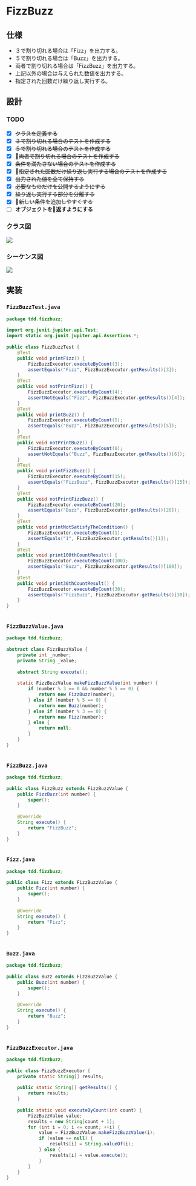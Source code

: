   
  
# FizzBuzz
  
## 仕様
  
+ ３で割り切れる場合は「Fizz」を出力する。
+ ５で割り切れる場合は「Buzz」を出力する。
+ 両者で割り切れる場合は「FizzBuzz」を出力する。
+ 上記以外の場合は与えられた数値を出力する。
+ 指定された回数だけ繰り返し実行する。
  
## 設計
  
### TODO
  
+ [x] ~~クラスを定義する~~
+ [x] ~~３で割り切れる場合のテストを作成する~~
+ [x] ~~５で割り切れる場合のテストを作成する~~
+ [x] ~~両者で割り切れる場合のテストを作成する~~
+ [x] ~~条件を満たさない場合のテストを作成する~~
+ [x] ~~指定された回数だけ繰り返し実行する場合のテストを作成する~~
+ [x] ~~出力された値を全て保持する~~
+ [x] ~~必要なものだけを公開するようにする~~
+ [x] ~~繰り返し実行する部分を分離する~~
+ [x] ~~新しい条件を追加しやすくする~~
+ [ ] **オブジェクトを返すようにする**
  
### クラス図
  

![](./assets/e8d064149b1f1533be1aa0a12f272e560.png?0.5126498026680886)  
### シーケンス図
  

![](./assets/e8d064149b1f1533be1aa0a12f272e561.png?0.28571632574818606)  
  
## 実装
  
  
### `FizzBuzzTest.java`
  
```java
package tdd.fizzbuzz;
  
import org.junit.jupiter.api.Test;
import static org.junit.jupiter.api.Assertions.*;
  
public class FizzBuzzTest {
    @Test
    public void printFizz() {
        FizzBuzzExecutor.executeByCount(3);
        assertEquals("Fizz", FizzBuzzExecutor.getResults()[3]);
    }
    @Test
    public void notPrintFizz() {
        FizzBuzzExecutor.executeByCount(4);
        assertNotEquals("Fizz", FizzBuzzExecutor.getResults()[4]);
    }
    @Test
    public void printBuzz() {
        FizzBuzzExecutor.executeByCount(5);
        assertEquals("Buzz", FizzBuzzExecutor.getResults()[5]);
    }
    @Test
    public void notPrintBuzz() {
        FizzBuzzExecutor.executeByCount(6);
        assertNotEquals("Buzz", FizzBuzzExecutor.getResults()[6]);
    }
    @Test
    public void printFizzBuzz() {
        FizzBuzzExecutor.executeByCount(15);
        assertEquals("FizzBuzz", FizzBuzzExecutor.getResults()[15]);
    }
    @Test
    public void notPrintFizzBuzz() {
        FizzBuzzExecutor.executeByCount(20);
        assertEquals("Buzz", FizzBuzzExecutor.getResults()[20]);
    }
    @Test
    public void printNotSatisfyTheCondition() {
        FizzBuzzExecutor.executeByCount(1);
        assertEquals("1", FizzBuzzExecutor.getResults()[1]);
    }
    @Test
    public void print100thCountResult() {
        FizzBuzzExecutor.executeByCount(100);
        assertEquals("Buzz", FizzBuzzExecutor.getResults()[100]);
    }
    @Test
    public void print30thCountResult() {
        FizzBuzzExecutor.executeByCount(30);
        assertEquals("FizzBuzz", FizzBuzzExecutor.getResults()[30]);
    }
}
  
```  
### `FizzBuzzValue.java`
  
```java
package tdd.fizzbuzz;
  
abstract class FizzBuzzValue {
    private int _number;
    private String _value;
  
    abstract String execute();
  
    static FizzBuzzValue makeFizzBuzzValue(int number) {
        if (number % 3 == 0 && number % 5 == 0) {
            return new FizzBuzz(number);
        } else if (number % 5 == 0) {
            return new Buzz(number);
        } else if (number % 3 == 0) {
            return new Fizz(number);
        } else {
            return null;
        }
    }
}
  
```  
### `FizzBuzz.java`
  
```java
package tdd.fizzbuzz;
  
public class FizzBuzz extends FizzBuzzValue {
    public FizzBuzz(int number) {
        super();
    }
  
    @Override
    String execute() {
        return "FizzBuzz";
    }
}
  
```  
### `Fizz.java`
  
```java
package tdd.fizzbuzz;
  
public class Fizz extends FizzBuzzValue {
    public Fizz(int number) {
        super();
    }
  
    @Override
    String execute() {
        return "Fizz";
    }
}
  
```  
### `Buzz.java`
  
```java
package tdd.fizzbuzz;
  
public class Buzz extends FizzBuzzValue {
    public Buzz(int number) {
        super();
    }
  
    @Override
    String execute() {
        return "Buzz";
    }
}
  
```  
### `FizzBuzzExecutor.java`
  
```java
package tdd.fizzbuzz;
  
public class FizzBuzzExecutor {
    private static String[] results;
  
    public static String[] getResults() {
        return results;
    }
  
    public static void executeByCount(int count) {
        FizzBuzzValue value;
        results = new String[count + 1];
        for (int i = 0; i <= count; ++i) {
            value = FizzBuzzValue.makeFizzBuzzValue(i);
            if (value == null) {
                results[i] = String.valueOf(i);
            } else {
                results[i] = value.execute();
            }
        }
    }
}
  
```  
  
  
  